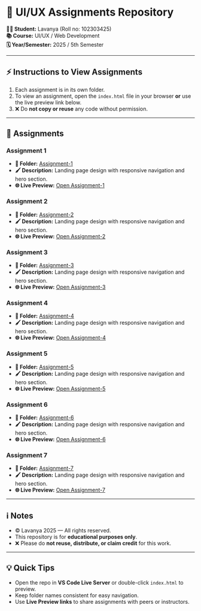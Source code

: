 # 🎨 UI/UX Assignments Repository

**👩‍🎓 Student:** Lavanya (Roll no: 102303425)    
**📚 Course:** UI/UX / Web Development  
**🗓️ Year/Semester:** 2025 / 5th Semester

---

## ⚡ Instructions to View Assignments

1. Each assignment is in its own folder.  
2. To view an assignment, open the `index.html` file in your browser **or** use the live preview link below.  
3. ❌ Do **not copy or reuse** any code without permission.

---

## 📝 Assignments

### Assignment 1
- **📂 Folder:** [Assignment-1](Assignment-1-Lavanya-102303425)  
- **🖌️ Description:** Landing page design with responsive navigation and hero section.  
- **🌐 Live Preview:** [Open Assignment-1](https://lavu-create.github.io/UI-UX-Assignments/Assignment-1-Lavanya-102303425/index.html)

### Assignment 2
- **📂 Folder:** [Assignment-2](Assignment-2-Lavanya-102303425)  
- **🖌️ Description:** Landing page design with responsive navigation and hero section.  
- **🌐 Live Preview:** [Open Assignment-2](https://lavu-create.github.io/UI-UX-Assignments/Assignment-2-Lavanya-102303425/index.html)

### Assignment 3
- **📂 Folder:** [Assignment-3](Assignment-3-Lavanya-102303425)  
- **🖌️ Description:** Landing page design with responsive navigation and hero section.  
- **🌐 Live Preview:** [Open Assignment-3](https://lavu-create.github.io/UI-UX-Assignments/Assignment-3-Lavanya-102303425/index.html)

### Assignment 4
- **📂 Folder:** [Assignment-4](Assignment-4-Lavanya-102303425)  
- **🖌️ Description:** Landing page design with responsive navigation and hero section.  
- **🌐 Live Preview:** [Open Assignment-4](https://lavu-create.github.io/UI-UX-Assignments/Assignment-4-Lavanya-102303425/index.html)

### Assignment 5
- **📂 Folder:** [Assignment-5](Assignment-5-Lavanya-102303425)  
- **🖌️ Description:** Landing page design with responsive navigation and hero section.  
- **🌐 Live Preview:** [Open Assignment-5](https://lavu-create.github.io/UI-UX-Assignments/Assignment-5-Lavanya-102303425/index.html)

### Assignment 6
- **📂 Folder:** [Assignment-6](Assignment-6-Lavanya-102303425)  
- **🖌️ Description:** Landing page design with responsive navigation and hero section.  
- **🌐 Live Preview:** [Open Assignment-6](https://lavu-create.github.io/UI-UX-Assignments/Assignment-6-Lavanya-102303425/index.html)

### Assignment 7
- **📂 Folder:** [Assignment-7](Assignment-7-Lavanya-102303425)  
- **🖌️ Description:** Landing page design with responsive navigation and hero section.  
- **🌐 Live Preview:** [Open Assignment-7](https://lavu-create.github.io/UI-UX-Assignments/Assignment-7-Lavanya-102303425/index.html)

---

## ℹ️ Notes
- © Lavanya 2025 — All rights reserved.  
- This repository is for **educational purposes only**.  
- ❌ Please do **not reuse, distribute, or claim credit** for this work.

---

## 💡 Quick Tips
- Open the repo in **VS Code Live Server** or double-click `index.html` to preview.  
- Keep folder names consistent for easy navigation.  
- Use **Live Preview links** to share assignments with peers or instructors.
